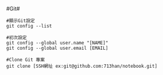 #Git#

	#顯示Git設定
	git config --list
	
	#初次設定
	git config --global user.name "[NAME]"
	git config --global user.email [EMAIL]
	
	#Clone Git 專案
	git clone [SSH網址 ex:git@github.com:713han/notebook.git]